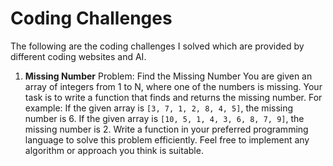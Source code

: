 # Coding Challenges

The following are the coding challenges I solved which are provided by 
different coding websites and AI.

1. **Missing Number**
   Problem: Find the Missing Number
   You are given an array of integers from 1 to N, where one of the numbers is missing. Your task is to write a function that finds and returns the missing number.
   For example:
   If the given array is `[3, 7, 1, 2, 8, 4, 5]`, the missing number is 6.
   If the given array is `[10, 5, 1, 4, 3, 6, 8, 7, 9]`, the missing number is 2.
   Write a function in your preferred programming language to solve this problem efficiently. Feel free to implement any algorithm or approach you think is suitable.


